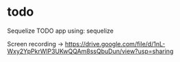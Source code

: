 # todo
Sequelize TODO app 
using: sequelize


Screen recording -> https://drive.google.com/file/d/1nL-Wxy2YpPkrWlP3UKwQQAm8ssQbuDun/view?usp=sharing
